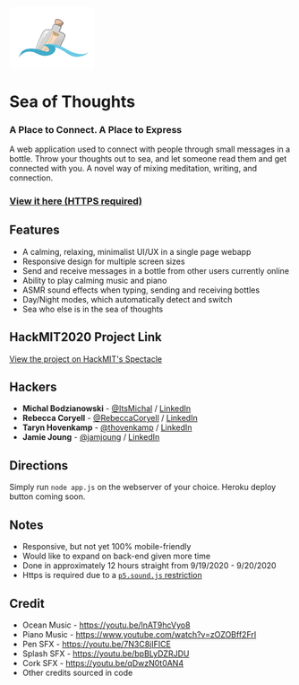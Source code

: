 <img src="content/static/img/logo.png" width="30%">

# Sea of Thoughts

### A Place to Connect. A Place to Express

A web application used to connect with people through small messages in a bottle. Throw your thoughts out to sea, and let someone read them and get connected with you. A novel way of mixing meditation, writing, and connection.

### [View it here (HTTPS required)](https://sea-of-thoughts.herokuapp.com)

## Features

- A calming, relaxing, minimalist UI/UX in a single page webapp
- Responsive design for multiple screen sizes
- Send and receive messages in a bottle from other users currently online
- Ability to play calming music and piano
- ASMR sound effects when typing, sending and receiving bottles
- Day/Night modes, which automatically detect and switch
- Sea who else is in the sea of thoughts


## HackMIT2020 Project Link

[View the project on HackMIT's Spectacle](https://spectacle.hackmit.org/project/513)

## Hackers
- **Michal Bodzianowski** - [@ItsMichal](https://github.com/ItsMichal) / [LinkedIn](https://www.linkedin.com/in/mbodzianowski/)
- **Rebecca Coryell** - [@RebeccaCoryell](https://github.com/RebeccaCoryell) / [LinkedIn](https://www.linkedin.com/in/rebecca-coryell-3395121b7/)
- **Taryn Hovenkamp** - [@thovenkamp](https://github.com/thovenhamp) / [LinkedIn](https://www.linkedin.com/in/taryn-hovenkamp-1179581a2/)
- **Jamie Joung** - [@jamjoung](https://github.com/jamjoung) / [LinkedIn](https://www.linkedin.com/in/jamie-joung/)

## Directions

Simply run `node app.js` on the webserver of your choice. Heroku deploy button coming soon.

## Notes

- Responsive, but not yet 100% mobile-friendly
- Would like to expand on back-end given more time
- Done in approximately 12 hours straight from 9/19/2020 - 9/20/2020
- Https is required due to a [`p5.sound.js` restriction](https://github.com/processing/p5.js-sound/issues/409)

## Credit
- Ocean Music - https://youtu.be/lnAT9hcVyo8
- Piano Music - https://www.youtube.com/watch?v=zOZOBff2FrI
- Pen SFX - https://youtu.be/7N3C8jIFICE
- Splash SFX - https://youtu.be/bpBLyDZRJDU
- Cork SFX - https://youtu.be/qDwzN0t0AN4
- Other credits sourced in code
